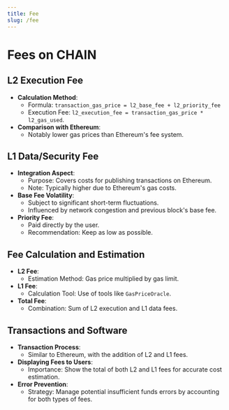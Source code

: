 ```yaml
---
title: Fee
slug: /fee
---
```


# Fees on CHAIN

## L2 Execution Fee
- **Calculation Method**:
  - Formula: `transaction_gas_price = l2_base_fee + l2_priority_fee`
  - Execution Fee: `l2_execution_fee = transaction_gas_price * l2_gas_used`.
- **Comparison with Ethereum**: 
  - Notably lower gas prices than Ethereum's fee system.

## L1 Data/Security Fee
- **Integration Aspect**:
  - Purpose: Covers costs for publishing transactions on Ethereum.
  - Note: Typically higher due to Ethereum's gas costs.
- **Base Fee Volatility**:
  - Subject to significant short-term fluctuations.
  - Influenced by network congestion and previous block's base fee.
- **Priority Fee**:
  - Paid directly by the user.
  - Recommendation: Keep as low as possible.

## Fee Calculation and Estimation
- **L2 Fee**:
  - Estimation Method: Gas price multiplied by gas limit.
- **L1 Fee**:
  - Calculation Tool: Use of tools like `GasPriceOracle`.
- **Total Fee**:
  - Combination: Sum of L2 execution and L1 data fees.

## Transactions and Software
- **Transaction Process**:
  - Similar to Ethereum, with the addition of L2 and L1 fees.
- **Displaying Fees to Users**:
  - Importance: Show the total of both L2 and L1 fees for accurate cost estimation.
- **Error Prevention**:
  - Strategy: Manage potential insufficient funds errors by accounting for both types of fees.

